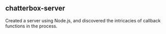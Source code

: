 ## chatterbox-server

Created a server using Node.js, and discovered the intricacies of callback functions in the process.

